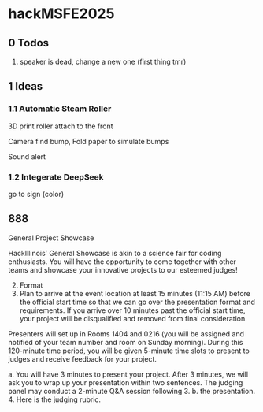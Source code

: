 # hackMSFE2025

## 0 Todos

1. speaker is dead, change a new one (first thing tmr)


## 1 Ideas

### 1.1 Automatic Steam Roller

3D print roller attach to the front

Camera find bump, Fold paper to simulate bumps

Sound alert

### 1.2 Integerate DeepSeek

go to sign (color)

## 888 

General Project Showcase

HackIllinois’ General Showcase is akin to a science fair for coding enthusiasts.
You will have the opportunity to come together with other teams and
showcase your innovative projects to our esteemed judges!

2. Format
1. Plan to arrive at the event location at least 15 minutes (11:15 AM)
before the official start time so that we can go over the presentation
format and requirements. If you arrive over 10 minutes past the official
start time, your project will be disqualified and removed from final
consideration.

Presenters will set up in Rooms 1404 and 0216 (you will be assigned
and notified of your team number and room on Sunday morning).
During this 120-minute time period, you will be given 5-minute time
slots to present to judges and receive feedback for your project.

a. You will have 3 minutes to present your project. After 3 minutes,
we will ask you to wrap up your presentation within two
sentences.
The judging panel may conduct a 2-minute Q&A session following
3. b. the presentation.
4. Here is the judging rubric.
